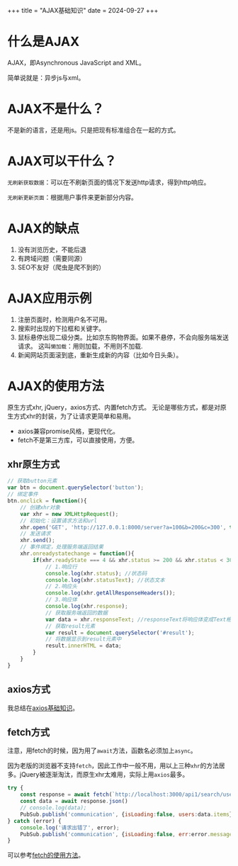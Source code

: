 +++
title = "AJAX基础知识"
date = 2024-09-27
+++

# 什么是AJAX
AJAX，即Asynchronous JavaScript and XML。

简单说就是：异步js与xml。

# AJAX不是什么？
不是新的语言，还是用js。只是把现有标准组合在一起的方式。

# AJAX可以干什么？
`无刷新获取数据`：可以在不刷新页面的情况下发送http请求，得到http响应。

`无刷新更新页面`：根据用户事件来更新部分内容。

# AJAX的缺点
1. 没有浏览历史，不能后退
2. 有跨域问题（需要同源）
3. SEO不友好（爬虫是爬不到的）

# AJAX应用示例
1. 注册页面时，检测用户名不可用。
2. 搜索时出现的下拉框和关键字。
3. 鼠标悬停出现二级分类。比如京东购物界面。如果不悬停，不会向服务端发送请求。
这叫`懒加载`：用则加载，不用则不加载.
4. 新闻网站页面滚到底，重新生成新的内容（比如今日头条）。

# AJAX的使用方法
原生方式xhr, jQuery，axios方式、内置fetch方式。
无论是哪些方式，都是对原生方式xhr的封装，为了让请求更简单和易用。
- axios兼容promise风格，更现代化。
- fetch不是第三方库，可以直接使用，方便。


## xhr原生方式
```JavaScript
// 获取button元素
var btn = document.querySelector('button');
// 绑定事件
btn.onclick = function(){
    // 创建xhr对象
    var xhr = new XMLHttpRequest();
    // 初始化：设置请求方法和url
    xhr.open('GET', 'http://127.0.0.1:8000/server?a=100&b=200&c=300', true);
    // 发送请求
    xhr.send();
    // 事件绑定，处理服务端返回结果
    xhr.onreadystatechange = function(){
        if(xhr.readyState === 4 && xhr.status >= 200 && xhr.status < 300){ // readystate: 1未初始化 2已经发送 3正在接收 4完成; status: 200+都是成功
            // 1.响应行
            console.log(xhr.status); //状态码
            console.log(xhr.statusText); //状态文本
            // 2.响应头
            console.log(xhr.getAllResponseHeaders());
            // 3.响应体
            console.log(xhr.response);
            // 获取服务端返回的数据
            var data = xhr.responseText; //responseText将响应体变成Text格式
            // 获取result元素
            var result = document.querySelector('#result');
            // 将数据显示到result元素中
            result.innerHTML = data;
        }
    }
}
```

## axios方式
我总结在[axios基础知识](@/blog/axios_basic.md)。


## fetch方式

注意，用fetch的时候，因为用了`await`方法，函数名必须加上`async`。

因为老版的浏览器不支持`fetch`，因此工作中一般不用，用以上三种`xhr`的方法居多。jQuery被逐渐淘汰，而原生xhr太难用，实际上用`axios`最多。

```JavaScript
try {
    const response = await fetch(`http://localhost:3000/api1/search/users2?q=${KeyWord}`)
    const data = await response.json()
    // console.log(data);
    PubSub.publish('communication', {isLoading:false, users:data.items})
} catch (error) {
    console.log('请求出错了', error);
    PubSub.publish('communication', {isLoading:false, err:error.message})
}
```

可以参考[fetch的使用方法](https://segmentfault.com/a/1190000003810652)。
